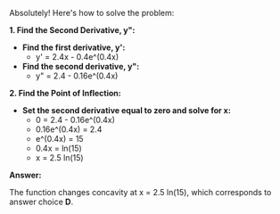 Absolutely! Here's how to solve the problem:

**1. Find the Second Derivative, y":**

* **Find the first derivative, y':** 
    *  y' = 2.4x - 0.4e^(0.4x)
* **Find the second derivative, y":**
    * y" = 2.4 - 0.16e^(0.4x)

**2. Find the Point of Inflection:**

* **Set the second derivative equal to zero and solve for x:**
    * 0 = 2.4 - 0.16e^(0.4x)
    * 0.16e^(0.4x) = 2.4
    * e^(0.4x) = 15
    * 0.4x = ln(15)
    * x = 2.5 ln(15)

**Answer:**

The function changes concavity at x = 2.5 ln(15), which corresponds to answer choice **D**.
